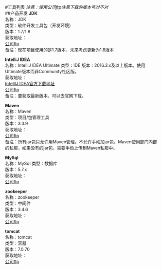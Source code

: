 #工具列表
*注意：使用公司ftp注意下载的版本号对不对*  
##产品开发
**JDK**  
名称：JDK  
类型：软件开发工具包（开发环境）  
版本：1.7/1.8  
获取地址：  
[公司ftp](ftp://10.20.21.71/软件/开发工具/Java/jdk/)   
备注：现在项目使用的是1.7版本，未来考虑更新为1.8版本  

**IntelliJ IDEA**  
名称：IntelliJ IDEA Ultimate
类型：IDE
版本：2016.3.x及以上版本。使用Ultimate版本而非Community社区版。  
获取地址：  
[IntellIJ IDEA官方下载地址](https://www.jetbrains.com/idea/download/)  
[公司ftp](ftp://10.20.21.71/软件/开发工具/Java/开发环境/idea/)  
备注：要获取最新版本，可以去官网下载。

**Maven**  
名称：Maven  
类型：项目/包管理工具  
版本：3.3.9  
获取地址：  
[公司ftp](ftp://10.20.21.71/软件/开发工具/Java/maven)  
备注：所有jar包只允许用Maven管理，不允许手动加jar包。Maven使用部门内部的私服，如果没有的jar包，需要手动上传到Maven私服中。  

**MySql**  
名称：MySql
类型：数据库  
版本：5.7.x  
获取地址：  
[公司ftp](ftp://10.20.21.71/软件/数据库/MySql)  

**zookeeper**  
名称：zookeeper  
类型：中间件  
版本：3.4.6  
获取地址：  
[公司ftp](ftp://10.20.21.71/软件/开发工具/Java/zookeeper)  

**tomcat**  
名称：tomcat  
类型：容器  
版本：7.0.70  
获取地址：  
[公司ftp](ftp://10.20.21.71/软件/开发工具/Java/容器) 
